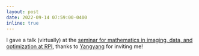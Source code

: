 ```yaml
---
layout: post
date: 2022-09-14 07:59:00-0400
inline: true
---
```


I gave a talk (virtually) at the [seminar for mathematics in imaging, data, and optimization at RPI](https://sites.google.com/view/rpimidoseminars), thanks to [Yangyang](https://xu-yangyang.github.io) for inviting me!
